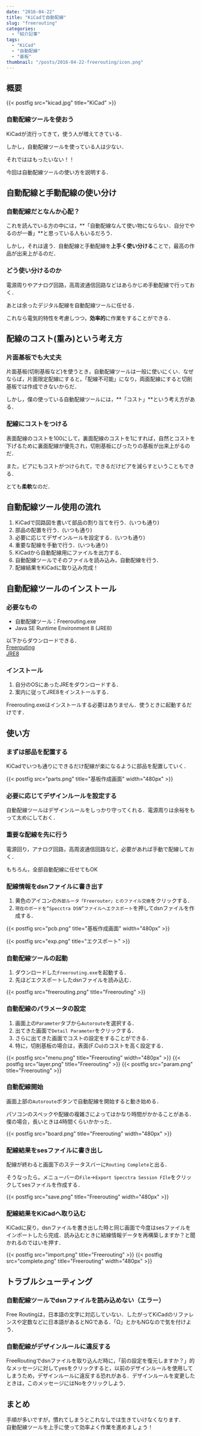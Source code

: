 ```yaml
---
date: "2016-04-22"
title: "KiCadで自動配線"
slug: "freerouting"
categories:
  - "紹介記事"
tags:
  - "KiCad"
  - "自動配線"
  - "基板"
thumbnail: "/posts/2016-04-22-freerouting/icon.png"
---
```


## 概要

{{< postfig src="kicad.jpg" title="KiCad" >}}

### 自動配線ツールを使おう

KiCadが流行ってきて，使う人が増えてきている．

しかし，自動配線ツールを使っている人は少ない．

それでははもったいない！！

今回は自動配線ツールの使い方を説明する．
<!--more-->

## 自動配線と手動配線の使い分け

### 自動配線だとなんか心配？

これを読んでいる方の中には，**「自動配線なんて使い物にならない．自分でやるのが一番」**と思っている人もいるだろう．

しかし，それは違う．自動配線と手動配線を**上手く使い分ける**ことで，最高の作品が出来上がるのだ．

### どう使い分けるのか

電源周りやアナログ回路，高周波通信回路などはあらかじめ手動配線で行っておく．

あとは余ったデジタル配線を自動配線ツールに任せる．

これなら電気的特性を考慮しつつ，**効率的**に作業をすることができる．

## 配線のコスト(重み)という考え方

### 片面基板でも大丈夫

片面基板(切削基板など)を使うとき，自動配線ツールは一般に使いにくい．なぜならば，片面限定配線にすると，「配線不可能」になり，両面配線にすると切削基板では作成できないからだ．

しかし，僕の使っている自動配線ツールには，**「コスト」**という考え方がある．

### 配線にコストをつける

表面配線のコストを100にして，裏面配線のコストを1にすれば，自然とコストを下げるために裏面配線が優先され，切削基板にぴったりの基板が出来上がるのだ．

また，ビアにもコストがつけられて，できるだけビアを減らすということもできる．

とても**柔軟**なのだ．

## 自動配線ツール使用の流れ

  1. KiCadで回路図を書いて部品の割り当てを行う．(いつも通り)
  1. 部品の配置を行う．(いつも通り)
  1. 必要に応じてデザインルールを設定する．(いつも通り)
  1. 重要な配線を手動で行う．(いつも通り)
  1. KiCadから自動配線用にファイルを出力する．
  1. 自動配線ツールでそのファイルを読み込み，自動配線を行う．
  1. 配線結果をKiCadに取り込み完成！

## 自動配線ツールのインストール

### 必要なもの

  * 自動配線ツール：Freerouting.exe
  * Java SE Runtime Environment 8 (JRE8)

以下からダウンロードできる．  
[Freerouting](https://github.com/freerouting/freerouting/raw/master/binaries/FreeRouting.exe)  
[JRE8](http://www.oracle.com/technetwork/java/javase/downloads/jre8-downloads-2133155.html)  

### インストール

  1. 自分のOSにあったJREをダウンロードする．
  1. 案内に従ってJRE8をインストールする．

Freerouting.exeはインストールする必要はありません．使うときに起動するだけです．

## 使い方

### まずは部品を配置する

KiCadでいつも通りにできるだけ配線が楽になるように部品を配置していく．

{{< postfig src="parts.png" title="基板作成画面" width="480px" >}}

### 必要に応じてデザインルールを設定する

自動配線ツールはデザインルールをしっかり守ってくれる．電源周りは余裕をもって太めにしておく．

### 重要な配線を先に行う

電源回り，アナログ回路，高周波通信回路など，必要があれば手動で配線しておく．

もちろん，全部自動配線に任せてもOK

### 配線情報をdsnファイルに書き出す

  1. 黄色のアイコンの`外部ルータ「Freerouter」とのファイル交換`をクリックする．
  1. `現在のボードを”Specctra DSN”ファイルへエクスポート`を押してdsnファイルを作成する．

{{< postfig src="pcb.png" title="基板作成画面" width="480px" >}}

{{< postfig src="exp.png" title="エクスポート" >}}

### 自動配線ツールの起動

  1. ダウンロードした`Freerouting.exe`を起動する．
  1. 先ほどエクスポートしたdsnファイルを読み込む．

{{< postfig src="freerouting.png" title="Freerouting" >}}

### 自動配線のパラメータの設定

  1. 画面上の`Parameter`タブから`Autoroute`を選択する．
  1. 出てきた画面で`Detail Parameter`をクリックする．
  1. さらに出てきた画面でコストの設定をすることができる．
  1. 特に，切削基板の場合は，表面(F.Cu)のコストを高く設定する．

{{< postfig src="menu.png" title="Freerouting" width="480px" >}}
{{< postfig src="layer.png" title="Freerouting" >}}
{{< postfig src="param.png" title="Freerouting" >}}

### 自動配線開始

画面上部の`Autoroute`ボタンで自動配線を開始すると動き始める．

パソコンのスペックや配線の複雑さによってはかなり時間がかかることがある．僕の場合，長いときは4時間くらいかかった．

{{< postfig src="board.png" title="Freerouting" width="480px" >}}

### 配線結果をsesファイルに書き出し

配線が終わると画面下のステータスバーに`Routing Complete`と出る．

そうなったら，メニューバーの`File`→`Export Specctra Session FIle`をクリックしてsesファイルを作成する．

{{< postfig src="save.png" title="Freerouting" width="480px" >}}

### 配線結果をKiCadへ取り込む

KiCadに戻り，dsnファイルを書き出した時と同じ画面で今度はsesファイルをインポートしたら完成．読み込むときに結線情報データを再構築しますか？と聞かれるのではいを押す．

{{< postfig src="import.png" title="Freerouting" >}}
{{< postfig src="complete.png" title="Freerouting" width="480px" >}}

## トラブルシューティング

### 自動配線ツールでdsnファイルを読み込めない（エラー）

Free Routingは，日本語の文字に対応していない．したがってKiCadのリファレンスや定数などに日本語があるとNGである．「Ω」とかもNGなので気を付けよう．

### 自動配線がデザインルールに違反する

FreeRoutingでdsnファイルを取り込んだ時に，「前の設定を復元しますか？」的なメッセージに対してyesをクリックすると，以前のデザインルールを使用してしまうため，デザインルールに違反する恐れがある．デザインルールを変更したときは，このメッセージにはNoをクリックしよう．

## まとめ

手順が多いですが，慣れてしまうとこれなしでは生きていけなくなります．  
自動配線ツールを上手に使って効率よく作業を進めましょう！

